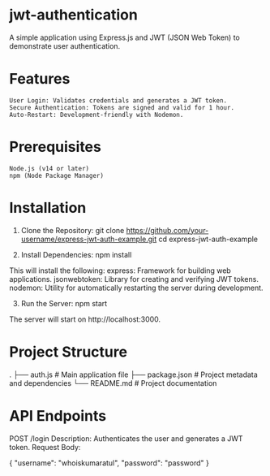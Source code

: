 
# jwt-authentication
A simple application using Express.js and JWT (JSON Web Token) to demonstrate user authentication.

# Features

    User Login: Validates credentials and generates a JWT token.
    Secure Authentication: Tokens are signed and valid for 1 hour.
    Auto-Restart: Development-friendly with Nodemon.

# Prerequisites

    Node.js (v14 or later)
    npm (Node Package Manager)    

# Installation    

1. Clone the Repository:
   git clone https://github.com/your-username/express-jwt-auth-example.git
   cd express-jwt-auth-example

2. Install Dependencies:
   npm install

This will install the following:
   express: Framework for building web applications.
   jsonwebtoken: Library for creating and verifying JWT tokens.
   nodemon: Utility for automatically restarting the server during development.

3. Run the Server:
   npm start

The server will start on http://localhost:3000.


# Project Structure

.
├── auth.js          # Main application file
├── package.json    # Project metadata and dependencies
└── README.md       # Project documentation


# API Endpoints
POST /login
    Description: Authenticates the user and generates a JWT token.
    Request Body:


{
  "username": "whoiskumaratul",
  "password": "password"
}







































   
  
